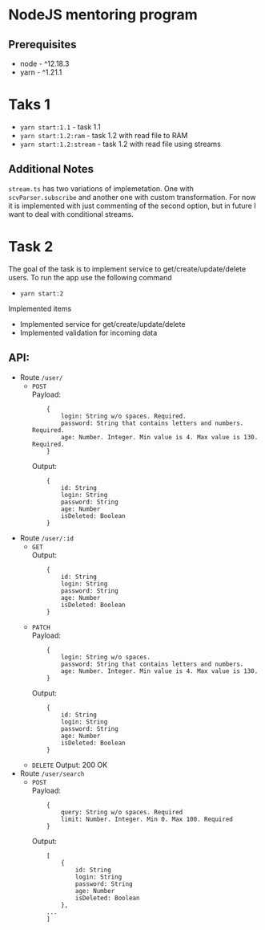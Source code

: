 # NodeJS mentoring program

## Prerequisites
* node - ^12.18.3
* yarn - ^1.21.1

# Taks 1

* `yarn start:1.1` - task 1.1
* `yarn start:1.2:ram` - task 1.2 with read file to RAM
* `yarn start:1.2:stream` - task 1.2 with read file using streams

## Additional Notes
`stream.ts` has two variations of implemetation. One with `scvParser.subscribe` and another one with custom transformation. For now it is implemented with just commenting of the second option, but in future I want to deal with conditional streams.

# Task 2
The goal of the task is to implement service to get/create/update/delete users.
To run the app use the following command
* `yarn start:2`

Implemented items
* Implemented service for get/create/update/delete
* Implemented validation for incoming data

## API:
* Route `/user/`
    * `POST`  
        Payload:  
        ```
            {
                login: String w/o spaces. Required.
                password: String that contains letters and numbers. Required.
                age: Number. Integer. Min value is 4. Max value is 130. Required.
            }
        ```  
        Output:  
        ```
            {
                id: String
                login: String
                password: String
                age: Number
                isDeleted: Boolean
            }
        ```
* Route `/user/:id`
    * `GET`  
        Output:  
        ```
            {
                id: String
                login: String
                password: String
                age: Number
                isDeleted: Boolean
            }
        ```
    * `PATCH`  
        Payload:  
        ```
            {
                login: String w/o spaces.
                password: String that contains letters and numbers.
                age: Number. Integer. Min value is 4. Max value is 130.
            }
        ```  
        Output:  
        ```
            {
                id: String
                login: String
                password: String
                age: Number
                isDeleted: Boolean
            }
        ```
    * `DELETE`
        Output: 200 OK
* Route `/user/search` 
    * `POST`  
        Payload:  
        ```
            {
                query: String w/o spaces. Required
                limit: Number. Integer. Min 0. Max 100. Required
            }
        ``` 
        Output:  
        ```
            [
                {
                    id: String
                    login: String
                    password: String
                    age: Number
                    isDeleted: Boolean
                },
            ...
            ]
        ```
        
